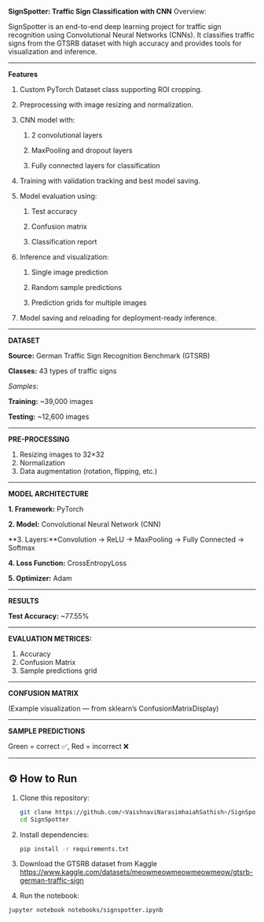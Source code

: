 **SignSpotter: Traffic Sign Classification with CNN**
Overview:

SignSpotter is an end-to-end deep learning project for traffic sign recognition using Convolutional Neural Networks (CNNs). It classifies traffic signs from the GTSRB dataset with high accuracy and provides tools for visualization and inference.

---------------------------------------------------------------------------------------------------------------------------------------------------------------------------------------------
**Features**

1. Custom PyTorch Dataset class supporting ROI cropping.

2. Preprocessing with image resizing and normalization.

3. CNN model with:

   1. 2 convolutional layers

   2. MaxPooling and dropout layers

   3. Fully connected layers for classification

4. Training with validation tracking and best model saving.

5. Model evaluation using:

   1. Test accuracy

   2. Confusion matrix

   3. Classification report

6. Inference and visualization:

   1. Single image prediction

   2. Random sample predictions

   3. Prediction grids for multiple images

7. Model saving and reloading for deployment-ready inference.

---------------------------------------------------------------------------------------------------------------------------------------------------------------------------------------------

**DATASET**

**Source:** German Traffic Sign Recognition Benchmark (GTSRB)

**Classes:** 43 types of traffic signs

_Samples:_

**Training:** ~39,000 images

**Testing:** ~12,600 images

---------------------------------------------------------------------------------------------------------------------------------------------------------------------------------------------
**PRE-PROCESSING**

1. Resizing images to 32×32
2. Normalization
3. Data augmentation (rotation, flipping, etc.)

---------------------------------------------------------------------------------------------------------------------------------------------------------------------------------------------
**MODEL ARCHITECTURE**

**1. Framework:** PyTorch

**2. Model:** Convolutional Neural Network (CNN)

**3. Layers:**Convolution → ReLU → MaxPooling → Fully Connected → Softmax

**4. Loss Function:** CrossEntropyLoss

**5. Optimizer:** Adam

---------------------------------------------------------------------------------------------------------------------------------------------------------------------------------------------
**RESULTS**

**Test Accuracy:** ~77.55%

---------------------------------------------------------------------------------------------------------------------------------------------------------------------------------------------
**EVALUATION METRICES:**

1. Accuracy
2. Confusion Matrix
3. Sample predictions grid

---------------------------------------------------------------------------------------------------------------------------------------------------------------------------------------------
**CONFUSION MATRIX**

(Example visualization — from sklearn’s ConfusionMatrixDisplay)

---------------------------------------------------------------------------------------------------------------------------------------------------------------------------------------------
**SAMPLE PREDICTIONS**

Green = correct ✅, Red = incorrect ❌

---------------------------------------------------------------------------------------------------------------------------------------------------------------------------------------------
## ⚙️ How to Run

1. Clone this repository:
   ```bash
   git clone https://github.com/<VaishnaviNarasimhaiahSathish>/SignSpotter.git
   cd SignSpotter

2. Install dependencies:
   ```bash
   pip install -r requirements.txt


4. Download the GTSRB dataset from Kaggle
https://www.kaggle.com/datasets/meowmeowmeowmeowmeow/gtsrb-german-traffic-sign

5. Run the notebook:
 ```bash
 jupyter notebook notebooks/signspotter.ipynb
